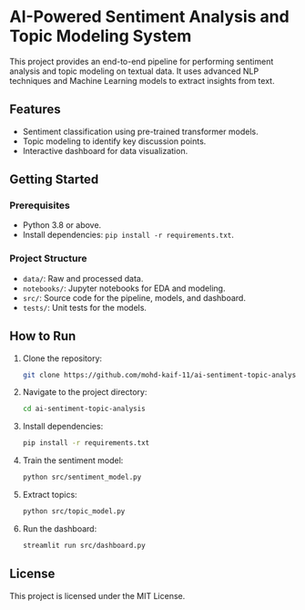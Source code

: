 # AI-Powered Sentiment Analysis and Topic Modeling System

This project provides an end-to-end pipeline for performing sentiment analysis and topic modeling on textual data. It uses advanced NLP techniques and Machine Learning models to extract insights from text.

## Features
- Sentiment classification using pre-trained transformer models.
- Topic modeling to identify key discussion points.
- Interactive dashboard for data visualization.

## Getting Started

### Prerequisites
- Python 3.8 or above.
- Install dependencies: `pip install -r requirements.txt`.

### Project Structure
- `data/`: Raw and processed data.
- `notebooks/`: Jupyter notebooks for EDA and modeling.
- `src/`: Source code for the pipeline, models, and dashboard.
- `tests/`: Unit tests for the models.

## How to Run
1. Clone the repository:
   ```bash
   git clone https://github.com/mohd-kaif-11/ai-sentiment-topic-analysis.git
   ```
2. Navigate to the project directory:
   ```bash
   cd ai-sentiment-topic-analysis
   ```
3. Install dependencies:
   ```bash
   pip install -r requirements.txt
   ```
4. Train the sentiment model:
   ```bash
   python src/sentiment_model.py
   ```
5. Extract topics:
   ```bash
   python src/topic_model.py
   ```
6. Run the dashboard:
   ```bash
   streamlit run src/dashboard.py
   ```

## License
This project is licensed under the MIT License.
